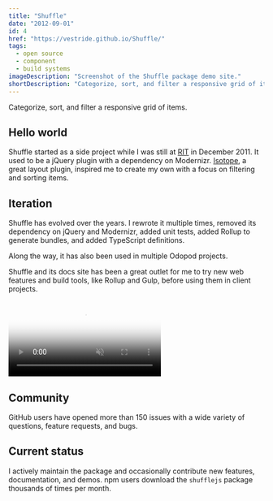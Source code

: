 ```yaml
---
title: "Shuffle"
date: "2012-09-01"
id: 4
href: "https://vestride.github.io/Shuffle/"
tags:
  - open source
  - component
  - build systems
imageDescription: "Screenshot of the Shuffle package demo site."
shortDescription: "Categorize, sort, and filter a responsive grid of items."
---
```


Categorize, sort, and filter a responsive grid of items.

## Hello world

Shuffle started as a side project while I was still at [RIT](http://www.rit.edu) in December 2011. It used to be a jQuery plugin with a dependency on Modernizr. [Isotope](https://isotope.metafizzy.co/), a great layout plugin, inspired me to create my own with a focus on filtering and sorting items.

## Iteration

Shuffle has evolved over the years. I rewrote it multiple times, removed its dependency on jQuery and Modernizr, added unit tests, added Rollup to generate bundles, and added TypeScript definitions.

Along the way, it has also been used in multiple Odopod projects.

Shuffle and its docs site has been a great outlet for me to try new web features and build tools, like Rollup and Gulp, before using them in client projects.

<!-- markdownlint-disable MD033 -->
<video muted playsinline controls loop poster="/shuffle-poster.png">
  <source src="shuffle.webm" type="video/webm; codecs=vp9,vorbis">
  <source src="shuffle.mp4" type="video/mp4">
</video>

## Community

GitHub users have opened more than 150 issues with a wide variety of questions, feature requests, and bugs.

## Current status

I actively maintain the package and occasionally contribute new features, documentation, and demos. npm users download the `shufflejs` package thousands of times per month.
